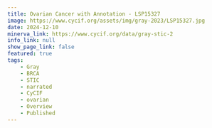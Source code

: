 ```yaml
---
title: Ovarian Cancer with Annotation - LSP15327
image: https://www.cycif.org/assets/img/gray-2023/LSP15327.jpg
date: 2024-12-10
minerva_link: https://www.cycif.org/data/gray-stic-2
info_link: null
show_page_link: false
featured: true
tags:
    - Gray
    - BRCA
    - STIC
    - narrated
    - CyCIF
    - ovarian
    - Overview
    - Published
---
```

